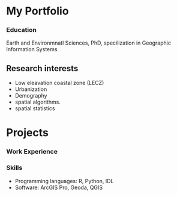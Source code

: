 # My Portfolio
### Education
Earth and Environmnatl Sciences, PhD, specilization in Geographic Information Systems

## Research interests
- Low eleavation coastal zone (LECZ)
- Urbanization
- Demography
- spatial algorithms.
- spatial statistics

# Projects

### Work Experience

### Skills
- Programming languages: R, Python, IDL
- Software: ArcGIS Pro, Geoda, QGIS
